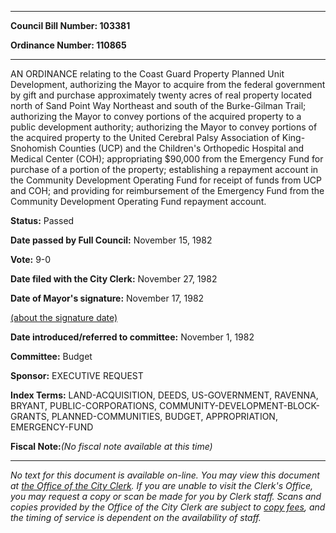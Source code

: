 

********

**Council Bill Number: 103381**
   
**Ordinance Number: 110865**
********

 AN ORDINANCE relating to the Coast Guard Property Planned Unit Development, authorizing the Mayor to acquire from the federal government by gift and purchase approximately twenty acres of real property located north of Sand Point Way Northeast and south of the Burke-Gilman Trail; authorizing the Mayor to convey portions of the acquired property to a public development authority; authorizing the Mayor to convey portions of the acquired property to the United Cerebral Palsy Association of King-Snohomish Counties (UCP) and the Children's Orthopedic Hospital and Medical Center (COH); appropriating $90,000 from the Emergency Fund for purchase of a portion of the property; establishing a repayment account in the Community Development Operating Fund for receipt of funds from UCP and COH; and providing for reimbursement of the Emergency Fund from the Community Development Operating Fund repayment account.

**Status:** Passed
   
**Date passed by Full Council:** November 15, 1982
   
**Vote:** 9-0
   
**Date filed with the City Clerk:** November 27, 1982
   
**Date of Mayor's signature:** November 17, 1982
   
[(about the signature date)](/~public/approvaldate.htm)
   
   
   
**Date introduced/referred to committee:** November 1, 1982
   
**Committee:** Budget
   
**Sponsor:** EXECUTIVE REQUEST
   
   
**Index Terms:** LAND-ACQUISITION, DEEDS, US-GOVERNMENT, RAVENNA, BRYANT, PUBLIC-CORPORATIONS, COMMUNITY-DEVELOPMENT-BLOCK-GRANTS, PLANNED-COMMUNITIES, BUDGET, APPROPRIATION, EMERGENCY-FUND

**Fiscal Note:**_(No fiscal note available at this time)_
********

_No text for this document is available on-line. You may view this document at [the Office of the City Clerk](http://www.seattle.gov/leg/clerk/contactUs.htm). If you are unable to visit the Clerk's Office, you may request a copy or scan be made for you by Clerk staff. Scans and copies provided by the Office of the City Clerk are subject to [copy fees](http://clerk.seattle.gov/~public/clerkfees.htm), and the timing of service is dependent on the availability of staff._

